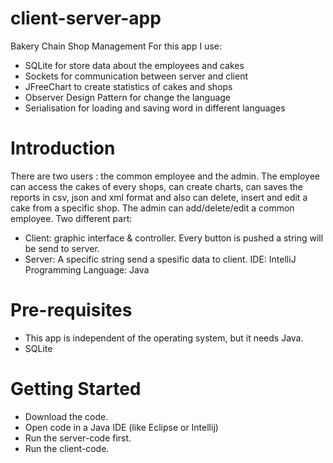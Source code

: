 # client-server-app
Bakery Chain Shop Management
For this app I use:
- SQLite for store data about the employees and cakes
- Sockets for communication between server and client
- JFreeChart to create statistics of cakes and shops
- Observer Design Pattern for change the language
- Serialisation for loading and saving word in different languages

# Introduction
There are two users : the common employee and the admin. The employee can access the cakes of every shops, can create charts, can saves the reports in csv, json and xml format and also can delete, insert and edit a cake from a specific shop. The admin can add/delete/edit a common employee.
Two different part:
- Client: graphic interface & controller. Every button is pushed a string will be send to server.
- Server: A specific string send a spesific data to client.
IDE: IntelliJ
Programming Language: Java

# Pre-requisites
- This app is independent of the operating system, but it needs Java.
- SQLite

# Getting Started
- Download the code.
- Open code in a Java IDE (like Eclipse or Intellij)
- Run the server-code first.
- Run the client-code.
